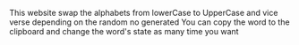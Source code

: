 This website swap the alphabets from lowerCase to UpperCase and vice verse depending on the random no generated
You can copy the word to the clipboard and change the word's state as many time you want
